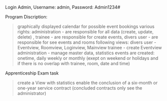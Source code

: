 Login Admin,
Username: admin,
Password: Admin1234#

Program Discription:
 > graphically displayed calendar for possible event bookings
 > various rights: 
 >   administration - are responsible for all data (create, update, delete) , 
 >   trainee - are responsible for create events, 
 >   divers user - are responsible for see events and rooms
 > following views: 
 >    divers user - Eventview, Roomview, Loginview, Mainview
 >    trainee - create Eventview
 >    administration  - manage master data, statistics
 > events are created:
 >    onetime, daily weekly or monthly (exept on weekend or holidays and if there is no overlap with trainee, room, date and time)   

Apprenticeship Exam task
> create a View with statistics
> enable the conclusion of a six-month or one-year service contract (concluded contracts only see the administrator)
